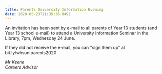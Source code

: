 ```yaml
---
title: Parents University Information Evening
date: 2020-06-23T21:35:36.849Z
---
```

An invitation has been sent by e-mail to all parents of Year 13 students (and Year 13 school e-mail) to attend a University Information Seminar in the Library, 7pm, Wednesday 24 June. 

If they did not receive the e-mail, you can "sign them up" at bit.ly/whsuniparents2020

_Mr Keene  
Careers Advisor_